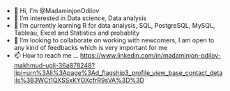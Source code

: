 - 👋 Hi, I’m @MadaminjonOdilov
- 👀 I’m interested in Data science, Data analysis
- 🌱 I’m currently learning R for data analysis, SQL, PostgreSQL, MySQL, Tableau, Excel and Statistics and probablity
- 💞️ I’m looking to collaborate on working with newcomers, I am open to any kind of feedbacks which is very important for me
- 📫 How to reach me ...
https://www.linkedin.com/in/madaminjon-odilov-makhmud-ugli-36a878248?lipi=urn%3Ali%3Apage%3Ad_flagship3_profile_view_base_contact_details%3B3WCt1QXSSxKYOXcfrR9sVA%3D%3D

<!---
MadaminjonOdilov/MadaminjonOdilov is a ✨ special ✨ repository because its `README.md` (this file) appears on your GitHub profile.
You can click the Preview link to take a look at your changes.
--->
